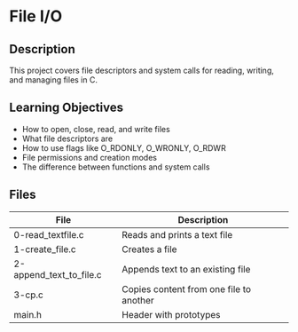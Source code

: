 # File I/O

## Description
This project covers file descriptors and system calls for reading, writing, and managing files in C.

## Learning Objectives
- How to open, close, read, and write files  
- What file descriptors are  
- How to use flags like O_RDONLY, O_WRONLY, O_RDWR  
- File permissions and creation modes  
- The difference between functions and system calls  

## Files
| File | Description |
|------|--------------|
| 0-read_textfile.c | Reads and prints a text file |
| 1-create_file.c | Creates a file |
| 2-append_text_to_file.c | Appends text to an existing file |
| 3-cp.c | Copies content from one file to another |
| main.h | Header with prototypes |

